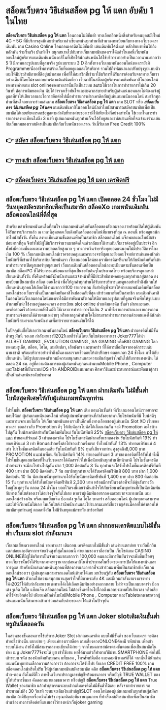 # สล็อตเว็บตรง วิธีเล่นสล็อต pg ให้ แตก  อับดับ 1 ในไทย

**สล็อตเว็บตรง วิธีเล่นสล็อต pg ให้ แตก** โอนถอนไม่มีขั้นต่ำ  ทางเลือกอีกหนึ่งสิ่งสำหรับคนยุคสมัยใหม่ 4G – 5G ที่มีบริการสุดพิเศษสำหรับเหล่าเซียนพนันทุกท่านที่เข้ามาลงทะเบียนกับทางทางเว็บของเราเดิมพัน เกม Casino Online โอนถอนเครดิตไม่มีขั้นต่ำ เล่นเดิมพันได้ตั้งแต่ หลักสิบบาทขึ้นไปถึงหลักพัน ร่วมรื่นเริง บันเทิงใจ สนุกสนานไปกับทางเว็บเกมพนันของเราได้แล้วในตอนี้เว็บพนันออนไลน์ผู้บริการเกมเดิมพันพนันคาสิโนที่เปิดให้นักเล่นพนันได้ใช้บริการมาอย่างเป็นเวลานานมากกว่า 5 ปี มีภาพและรูปแบบที่ดูสมจริง รูปแบบระบบ 3 D
อีกทั้งทางเว็บเกมพนันออนไลน์ของเรายังมี Programmerมืออาชีพการสร้างเว็บที่คอยดูแลและให้บริการ  รวมไปถึงพัฒนาและปรับปรุงรูปแบบตัวเกมให้มีประสิทธิภาพที่ดีอยู่สม่ำเสมอ เพื่อที่ให้สมาชิกที่เข้ามาใช้บริการได้รับการต้อนรับจากทางเว็บเราอย่างเต็มที่โดยไม่ขาดตกบกพร่องแม้แต่นิดเดียว เว็บคาสิโนสล็อตผู้บริการเกมเดิมพันคาสิโนออนไลน์ของทางค่ายเกม slot onlineของทางเรานั้นยังเป็นระบบ autoใช้เวลาในการทำรายการไม่เกิน 20 วินาที ต่อการเติมยอดเงิน นับได้ว่ารวดเร็วทันใจและสะดวกสบายสำหรับผู้เล่นแน่นอนและไม่ต้องแจ้งผู้ดูแลที่ทำให้เสียเวลาและโอกาสอีกต่อไปเมื่อทำรายการฝากเครดิตกับผู้เล่นเกมพนันออนไลน์
สมาชิกทุกท่านที่สนใจอยากจะร่วมเล่นเกม **สล็อตเว็บตรง วิธีเล่นสล็อต pg ให้ แตก** เกม SLOT  หรือ ***สล็อตเว็บตรง วิธีเล่นสล็อต pg ให้ แตก*** เกมเดิมพันคาสิโนออนไลน์นักล่าโบนัสสามารถสมัครสมาชิกเพื่อเป็นสมาชิกได้เลยเพียงกรอกข้อมูลตามลำดับที่ทางค่ายของเรามีให้เพียงไม่กี่อย่างเท่านั้น ใช้เวลาในการทำรายการลงทะเบียนไม่ถึง 3 นาที ผู้เล่นเกมพนันทุกท่านก็จะได้รับยูสและรหัสผ่านเพื่อที่จะเข้ามาร่วมเล่นกับเว็บเกมของเราสมัครเป็นสมาชิกกับเว็บพนันของเราณ วันนี้รับเลย Free Credit 100%

## 👉 [สมัคร สล็อตเว็บตรง วิธีเล่นสล็อต pg ให้ แตก](https://archa888.com/)
## 👉 [ทางเข้า สล็อตเว็บตรง วิธีเล่นสล็อต pg ให้ แตก](https://archa888.com/)
## 👉 [สล็อตเว็บตรง วิธีเล่นสล็อต pg ให้ แตก เครดิตฟรี](https://archa888.com/)

## สล็อตเว็บตรง วิธีเล่นสล็อต pg ให้ แตก เปิดตลอด  24 ชั่วโมง ไม่มีวันหยุดสมัครสมาชิกเพื่อเป็นสมาชิก สล็อตXo เกมพนันเดิมพันสล็อตออนไลน์ที่ดีที่สุด

สำหรับเหล่าเซียนพนันคนใดที่สนใจ เล่นเกมพนันเดิมพันสล็อตของตัวเกมของเราพร้อมเปิดให้ผู้เดิมพันได้รับการบริการแล้ว ณ เวลานี้สุดยอดเว็บเดิมพันสล็อตออนไลน์ที่มาแรงที่สุด ณ ตอนนี้ พร้อมดูแลนักล่าโบนัสทั้งวัน ทั้งคืน ลงทะเบียนตามขั้นตอนเพื่อเป็นสมาชิก สล็อตออนไลน์ แจ็กพอตและโบนัสเข้าบ่อยมากที่สุด จึงทำให้มีผู้ใช้บริการจำนวนมากติดใจแล้วกลับมาใช้งานกับเว็บเราต่ออยู่เป็นประจำ อีกทั้งยังมีความมั่นคงและความปลอดภัยสูงมาก ๆ ทางการเงินจ่ายจริงทุกยอดแน่นอนไม่มีประวัติการโกงเงิน 100 % เว็บเกมพนันออนไลน์เราครอบคลุมและครบวงจรที่สุดและยังตอบโจทย์การเล่นของนักล่าโบนัสฟรีที่เข้ามาใช้บริการกับเว็บพนันเรา
เว็บเกมออนไลน์ของเรามีเครดิตฟรีแจกให้กับนักเดิมพันที่เข้ามาทำรายการเปิดยูสเซอร์ทุกยูสเซอร์ เว็บเกมเดิมพันสล็อตออนไลน์ลงทะเบียนตามขั้นตอนเพื่อเป็นสมาชิก สล็อตPG ที่ได้รับกระแสนิยมมากที่สุดเป็นระดับต้นๆในประเทศไทย พร้อมบริการดูแลเหล่าเซียนพนันทั้งวัน ทั้งคืนพร้อมยังมีพนักงานและเจ้าหน้าที่ที่มีประสิทธิภาพคอยดูแลทุกท่านอยู่ตลอด ลงทะเบียนเป็นสมาชิก สล็อต ออนไลน์ เพื่อให้ลูกค้าทุกท่านได้รับการบริการและดูแลอย่างทั่วถึงมีเกมให้เซียนพนันทุกคนได้เลือกใช้งานมากกว่า100 รายการเกม
สิ่งสำคัญที่จะทำให้ค่ายเกมพนันเดิมพันสล็อตออนไลน์ของเว็บเรานั้นเป็นเกมเดิมพันคาสิโนปลอดภัยที่สุด เข้าร่วมมาเพื่อเป็นสมาชิก  เกมเดิมพันคาสิโนออนไลน์เว็บเกมออนไลน์ของเราได้มีการพัฒนาตัวเกมให้มีภาพและรูปแบบที่ดูสมจริงเพื่อให้รูปแบบตัวเกมนั้นน่าใช้งานอยู่ตลอดเวลา ลงทะเบียน slot online ฝากเติมเครดิต ขั้นต่ำ ฝากและถอน เครดิตรวดเร็วด้วยระบบอัตโนมัติ ใช้เวลาการทำรายการไม่เกิน 2 นาทีทั้งรายการฝากและรายการถอนสามารถแจ้งถอนได้ด้วยตนเองง่ายๆ หรือหากลูกค้าท่านใดไม่สามารถทำรายการถอนด้วยตนเองได้นักล่าโบนัสฟรีสามารถแจ้งพนักงานเพื่อทำรายการถอนเงินให้ได้

ในปัจจุบันเชื่อได้เลยว่าเกมพนันออนไลน์ **สล็อตเว็บตรง วิธีเล่นสล็อต pg ให้ แตก** ฝากเครดิตไม่มีขั้นต่ำทรู มันนี่ วอเลท กำลังมาแรงปี2021เลยก็ว่าได้โดยเว็บไซต์ของทางเรา Joker777ได้นำ ALLBET GAMING , EVOLUTION GAMING , SA GAMING หรือBIG GAMING โลกของเกมรูเล็ต, สล็อต, ไฮโล, เกมยิงปลา, เสือมังกร และบาคาร่า ที่ได้การเชื่อมั่นจากองค์กรระบดับนานาชาติ พร้อมบริการอย่างทั่วถึงมั่นคงและรวดเร็วคอยให้คำปรึกษา ตลอดเวลา 24 ชั่วโมง มาให้กับเซียนพนัน ได้มีรูปแบบของตัวเกมมีความสนุกสนานและความมันส์สุดเร้าใจมันไปกับการแทงพนัน ได้ ตลอด 24 ชม. อยู่ที่ความต้องการของผู้เล่นพนันทุกคนผ่านบนMobile Phone , Computer และTabletที่เป็นระบบIOS หรือ ANDROIDแบบพกพา ศึกษาวิธีและประสบการณ์และพัฒนาสู่การเป็นนักเล่นพนันระดับประเทศ

## สล็อตเว็บตรง วิธีเล่นสล็อต pg ให้ แตก ฝากเดิมพัน ไม่มีขั้นต่ำ โบนัสสุดพิเศษให้กับผู้เล่นเกมพนันทุกท่าน

โปรโมชั่น **สล็อตเว็บตรง วิธีเล่นสล็อต pg ให้ แตก** เติม ถอนเงินขั้นต่ำ ที่เว็บเกมออนไลน์เราอยากจะมอบให้แก่  ผู้เล่นเกมพนันออนไลน์ หรือผู้เล่นพนันทุกท่านที่กำลังอยากหาเว็บไซต์พนันที่มี โบนัสดีๆ และการแจกแบบไม่กั๊ก ให้เว็บเกมพนันของเราเป็นอีกหนึ่งทางเลือกของผู้เล่นพนัน Slot XO เว็บของทางเรา ขอกล่าวกับ Promotion ดีๆ ให้กับนักล่าโบนัสได้เลือกเล่นกัน จะมี Promotion อะไรบ้างไปดูกัน
โบนัสเครดิตสำหรับนักเดิมพันใหม่ รับโบนัสทันที 25% [สล็อตเว็บตรง วิธีเล่นสล็อต pg ให้ แตก](https://archa888.com/) ทำยอดเทิร์นแค่ 3 เท่าของเครดิต
โปรโมชั่นเครดิตฝากครั้งแรกของวัน รับโบนัสทันที 19% ทำยอดเทิร์นแค่ 3 เท่า
Bonusฝากครั้งต่อไปของฝากครั้งแรก รับโบนัสทันที 13% ทำยอดเทิร์นแค่ 4 เท่า
โปรโมชั่นเครดิตคืนยอดเสีย รับโบนัสทันที 9% ทุนที่เสียจากท่าน สูงสุดถึง8,000 บาท
 PROMOTION แนะนำเพื่อน รับโบนัสทันที 14% ทำยอดเทิร์นแค่ 3 เท่าของเครดิตที่ได้รับไป
ทั้งนี้โปรโมชั่นสุดแสนพิศษที่ในเว็บของเราได้คัดสรรไว้ให้เพื่อนักพนันทุกท่านที่หน้าตาดี โปรโมชั่นเครดิตฝากประจำ จะมีอะไรบ้างไปดูกัน
ฝาก 1,000 ติดต่อกัน 3 วัน ทุกท่านจะได้รับโปรโมชั่นเครดิตฟรีทันที 400 บาท
ฝาก 800 ติดต่อกัน 7 วัน สมาชิกทุกท่านจะได้รับเครดิตฟรีทันที 800 บาท
ฝาก 1,000 ติดต่อกัน 10 วัน นักเล่นพนันทุกท่านจะได้รับโบนัสเครดิตฟรีทันที 1,400 บาท
ฝาก 800 ติดต่อกัน 15 วัน ทุกท่านจะได้รับโบนัสเครดิตฟรีทันที 2,300 บาท
พร้อมมีการปั่นวงล้อที่จะได้ลุ้นรับรางวัลใหญ่ในทุกๆวัน ตลอด 24 ชั่วโมง บอกไว้ตรงนี้เลยว่าคืนกำไรให้กับเซียนพนันทุกท่านที่เป็นนักเดิมพันกับทางเว็บไซต์ของเราได้อย่างจุใจกันไปเลย หากว่าผู้เดิมพันอยากลองและอยากจะแทงพนัน เกมออนไลน์สร้างเงิน หรือเกมแบ็กแจ๊ค ป๊อกเด้ง รูเล็ต ไฮโล บาคาร่า สล็อตออนไลน์ ผู้เล่นทุกคนสามารถแตะไปที่เว็บพนันได้เลย ในเว็บไซต์เรามีพนักงานและโปรแกรมเมอร์เชี่ยวชาญด้านนี้คอยให้คำตอบให้สมาชิกทุกท่านอยู่ ตลอดทั้งวัน ไม่มีวันหยุดแม้กระทั่งเสาร์อาทิตย์

## สล็อตเว็บตรง วิธีเล่นสล็อต pg ให้ แตก ฝากถอนเครดิตแบบไม่มีขั้นต่ำ  เว็บเกม slot กำลังมาแรง

เว็บเกมเสี่ยงดวงออนไลน์ ของทางเรา เติมถอน เครดิตแบบไม่มีขั้นต่ำ เล่นง่ายแตกบ่อย รางวัลบิ๊กวินแตกบ่อยและอัตราการจ่ายเงินสูงที่สุดในตอนนี้ ค่ายเกมของเราถือว่าเป็น เว็บไซต์เกม CASINO ONLINEที่มีผู้ใช้บริการเป็นจำนวนมากมากกว่า 100,000 คนและมีการยืนยันว่าจะเพิ่มขึ้นเรื่อยๆ ทางเว็บเรานั้นยังได้รับจากมาตราฐานจากบ่อนคาสิโนทั่วประเทศในเรื่องของการเปิดให้แทงพนันและการดูแล สำหรับนักเล่นเกมพนันทุกคนที่ต้องการและอยากที่จะเข้าร่วมมาเพื่อเป็นสมาชิกกับเว็บเกมออนไลน์ของเรา ผู้เล่นทุกคนสามารถแอดไลน์เข้ามาได้เลย
	มาเรียนรู้กับ **สล็อตเว็บตรง วิธีเล่นสล็อต pg ให้ แตก** ตัวเกมให้ความสนุกสนานสุดเร้าใจที่มีภาพระดับ 4K และมีเกมกำลังมาแรงแซงทางโค้ง2021ให้กับกำลังมาแรงแซงทางโค้งได้เลือกเดิมพันอย่างหลากหลาย  ไม่ว่าจะเป็นเกมบาคาร่า ป๊อกเด้ง รูเล็ต ไฮโล แบ็กแจ๊ค สล็อตออนไลน์ ไม่ต้องขึ้นเครื่องไปไกลถึงนอกประเทศให้เสียเวลา หรือเสียค่าใช้จ่ายอีกต่อไป เพียงแค่นักล่าโบนัสมีMobile Phone , Computer และTabletพกพาสะดวกผู้เล่นเกมพนันก็สามารถเข้ามาร่วมเล่นกับค่ายของเราได้แล้วในปัจจุบัน

## สล็อตเว็บตรง วิธีเล่นสล็อต pg ให้ แตก Joker slotเติมเงินขั้นต่ำทรูมันนี่ตลอดวัน

ในส่วนของขั้นตอนการใช้บริการJoker Slot ฝากถอนเครดิต แบบไม่มีขั้นต่ำ ของเว็บเกมเรา จะต้องทำอะไรบ้างนั้น แบบง่าย ๆ เพียงแค่ทางเราสล็อต เกมเสี่ยงดวงONLONEต้องมี รหัสผ่าน เพื่อเข้าระบบใช้งาน ถ้ายังไม่มีสามารถลงทะเบียนได้ง่าย ๆ จากโหมดการสมัครตามขั้นตอนเพื่อเป็นสมาชิกในช่อง เมนู Joker777จึงจะได้ ยูส เข้าใช้งาน พอได้มาแล้วก็ทำตามวิธีผ่าน SMARTPHONE ต่อไปนี้
เข้าระบบ รหัส  ของนักเดิมพันทุกคน แท็บเลต , โทรศัพท์มือถือ และคอมพิวเตอร์ก็ได้
จากนั้นให้นักเล่นเกมพนันทุกท่านเลือกความต้องการว่า ต้องการจะได้รับโปร รับเลย CREDIT FREE 100% เกมสล็อตออนไลน์หรือไม่รับ
ให้ผู้เล่นเกมพนันสมัครสมาชิก คลิก **สล็อตเว็บตรง วิธีเล่นสล็อต pg ให้ แตก** ฝาก-ถอน อัตโนมัติไว ภาพในเว็บจะปรากฏเลขบัญชีพร้อมธนาคาร หรือบัญชี TRUE WALLET ของผู้ให้บริการขึ้นมา
คัดลอกหมายเลขธนาคาร หรือบัญชี **สล็อตเว็บตรง วิธีเล่นสล็อต pg ให้ แตก** True Wallet ของสมาชิก แล้วทำธุรกรรมระบบฝากเติมเครดิตไม่มีขั้นต่ำได้เลย
หลังจากทำรายการ รอประมาณไม่ถึง 30 วินาที ระบบจะเติมเงินเข้าบัญชีSLOT ออนไลน์ของผู้เล่นเกมพนันทุกท่านผู้สมัครสมาชิก
ถ้ามีปัญหาเรื่องเงินไม่เข้า กรุณาติดต่อทีมงานคุณภาพ ที่ทำเรื่องสมัครสมาชิกเพื่อเป็นสมาชิกผ่านช่องทางการติดต่อที่แนบเอาไว้ทางหน้าเว็บjoker gaming


